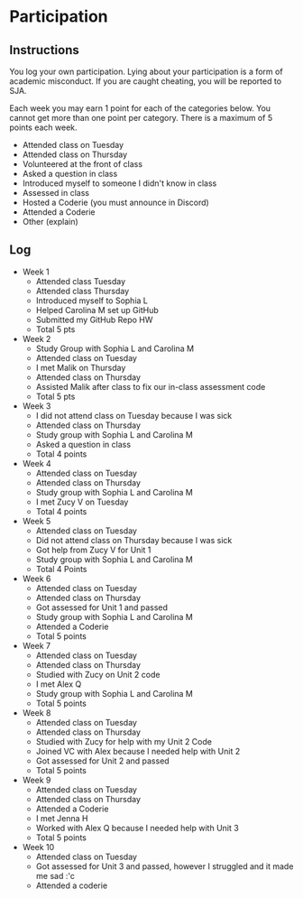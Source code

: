 Participation
=============

## Instructions ##

You log your own participation. Lying about your participation is a form of
academic misconduct. If you are caught cheating, you will be reported to SJA.

Each week you may earn 1 point for each of the categories below. You cannot get
more than one point per category. There is a maximum of 5 points each week.

+ Attended class on Tuesday
+ Attended class on Thursday
+ Volunteered at the front of class
+ Asked a question in class
+ Introduced myself to someone I didn't know in class
+ Assessed in class
+ Hosted a Coderie (you must announce in Discord)
+ Attended a Coderie
+ Other (explain)

## Log ##

- Week 1
    + Attended class Tuesday
    + Attended class Thursday
    + Introduced myself to Sophia L
    + Helped Carolina M set up GitHub
    + Submitted my GitHub Repo HW
    + Total 5 pts
- Week 2
    + Study Group with Sophia L and Carolina M
    + Attended class on Tuesday
    + I met Malik on Thursday
    + Attended class on Thursday
    + Assisted Malik after class to fix our in-class assessment code
    + Total 5 pts
- Week 3
    + I did not attend class on Tuesday because I was sick
    + Attended class on Thursday
    + Study group with Sophia L and Carolina M
    + Asked a question in class
    + Total 4 points
- Week 4
    + Attended class on Tuesday
    + Attended class on Thursday
    + Study group with Sophia L and Carolina M
    + I met Zucy V on Tuesday
    + Total 4 points
- Week 5
    + Attended class on Tuesday
    + Did not attend class on Thursday because I was sick
    + Got help from Zucy V for Unit 1
    + Study group with Sophia L and Carolina M
    + Total 4 Points
- Week 6
    + Attended class on Tuesday
    + Attended class on Thursday
    + Got assessed for Unit 1 and passed
    + Study group with Sophia L and Carolina M
    + Attended a Coderie
    + Total 5 points
- Week 7
    + Attended class on Tuesday
    + Attended class on Thursday
    + Studied with Zucy on Unit 2 code
    + I met Alex Q
    + Study group with Sophia L and Carolina M
    + Total 5 points
- Week 8
    + Attended class on Tuesday
    + Attended class on Thursday
    + Studied with Zucy for help with my Unit 2 Code
    + Joined VC with Alex because I needed help with Unit 2
    + Got assessed for Unit 2 and passed
    + Total 5 points
- Week 9
    + Attended class on Tuesday
    + Attended class on Thursday
    + Attended a Coderie
    + I met Jenna H
    + Worked with Alex Q because I needed help with Unit 3
    + Total 5 points
- Week 10
    + Attended class on Tuesday
    + Got assessed for Unit 3 and passed, however I struggled and it made me sad :'c
    + Attended a coderie

